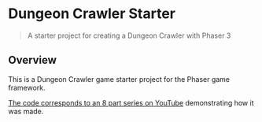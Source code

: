 # Dungeon Crawler Starter
> A starter project for creating a Dungeon Crawler with Phaser 3

## Overview

This is a Dungeon Crawler game starter project for the Phaser game framework.

[The code corresponds to an 8 part series on YouTube](https://www.youtube.com/playlist?list=PLumYWZ2t7CRtgjbZK0JMoXHjebeYmT85-) demonstrating how it was made.